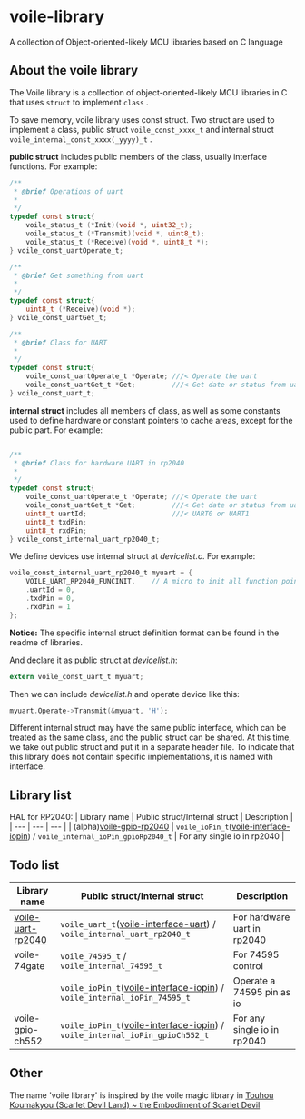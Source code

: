 # voile-library
A collection of Object-oriented-likely MCU libraries based on C language

## About the voile library
The Voile library is a collection of object-oriented-likely MCU libraries in C that uses ```struct``` to implement ```class``` .

To save memory, voile library uses const struct. Two struct are used to implement a class, public struct ```voile_const_xxxx_t``` and internal struct ```voile_internal_const_xxxx(_yyyy)_t``` .

__public struct__ includes public members of the class, usually interface functions. For example: 
```C
/**
 * @brief Operations of uart
 * 
 */
typedef const struct{
    voile_status_t (*Init)(void *, uint32_t);
    voile_status_t (*Transmit)(void *, uint8_t);
    voile_status_t (*Receive)(void *, uint8_t *);
} voile_const_uartOperate_t;

/**
 * @brief Get something from uart
 * 
 */
typedef const struct{
    uint8_t (*Receive)(void *);
} voile_const_uartGet_t;

/**
 * @brief Class for UART
 * 
 */
typedef const struct{
    voile_const_uartOperate_t *Operate; ///< Operate the uart
    voile_const_uartGet_t *Get;         ///< Get date or status from uart
} voile_const_uart_t;
```

__internal struct__ includes all members of class, as well as some constants used to define hardware or constant pointers to cache areas, except for the public part. For example: 
```C

/**
 * @brief Class for hardware UART in rp2040
 * 
 */
typedef const struct{
    voile_const_uartOperate_t *Operate; ///< Operate the uart
    voile_const_uartGet_t *Get;         ///< Get date or status from uart
    uint8_t uartId;                     ///< UART0 or UART1
    uint8_t txdPin;
    uint8_t rxdPin;
} voile_const_internal_uart_rp2040_t;
```

We define devices use internal struct at _devicelist.c_. For example:
```C
voile_const_internal_uart_rp2040_t myuart = {
    VOILE_UART_RP2040_FUNCINIT,    // A micro to init all function pointer
    .uartId = 0,
    .txdPin = 0,
    .rxdPin = 1
};
```

__Notice:__ The specific internal struct definition format can be found in the readme of libraries.

And declare it as public struct at _devicelist.h_:
```C
extern voile_const_uart_t myuart;
```

Then we can include _devicelist.h_ and operate device like this:

```C
myuart.Operate->Transmit(&myuart, 'H');
```

Different internal struct may have the same public interface, which can be treated as the same class, and the public struct can be shared. At this time, we take out public struct and put it in a separate header file. To indicate that this library does not contain specific implementations, it is named with interface.

## Library list

HAL for RP2040:
| Library name | Public struct/Internal struct | Description |
| --- | --- | --- |
| (alpha)[voile-gpio-rp2040](https://github.com/Jimmy39/voile-gpio-rp2040) | ```voile_ioPin_t```([voile-interface-iopin](https://github.com/Jimmy39/voile-interface-iopin)) / ```voile_internal_ioPin_gpioRp2040_t``` | For any single io in rp2040 |


## Todo list

| Library name | Public struct/Internal struct | Description |
| --- | --- | --- |
| [voile-uart-rp2040](https://github.com/Jimmy39/voile-uart-rp2040) | ```voile_uart_t```([voile-interface-uart](https://github.com/Jimmy39/voile-interface-uart)) / ```voile_internal_uart_rp2040_t``` | For hardware uart in rp2040 |
| voile-74gate | ```voile_74595_t``` / ```voile_internal_74595_t``` | For 74595 control |
| | ```voile_ioPin_t```([voile-interface-iopin](https://github.com/Jimmy39/voile-interface-iopin)) / ```voile_internal_ioPin_74595_t``` | Operate a 74595 pin as io |
| voile-gpio-ch552 | ```voile_ioPin_t```([voile-interface-iopin](https://github.com/Jimmy39/voile-interface-iopin)) / ```voile_internal_ioPin_gpioCh552_t``` | For any single io in rp2040 |

## Other

The name 'voile library' is inspired by the voile magic library in [Touhou Koumakyou (Scarlet Devil Land) ~ the Embodiment of Scarlet Devil](https://en.touhouwiki.net/wiki/Embodiment_of_Scarlet_Devil)
